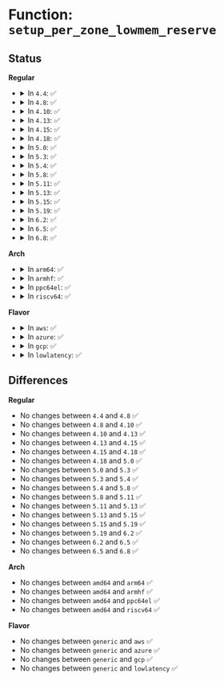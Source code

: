 # Function: <code>setup_per_zone_lowmem_reserve</code>

## Status
<b>Regular</b>
<ul>
<li>
<details>
<summary>In <code>4.4</code>: ✅</summary>

```c
void setup_per_zone_lowmem_reserve();
```

**Collision:** Unique Static

**Inline:** No

**Transformation:** False

**Instances:**

```
In mm/page_alloc.c (ffffffff811919d0)
Location: mm/page_alloc.c:5982
Inline: False
Direct callers:
  - mm/page_alloc.c:init_per_zone_wmark_min
  - mm/page_alloc.c:lowmem_reserve_ratio_sysctl_handler
```
**Symbols:**

```
ffffffff811919d0-ffffffff81191aa5: setup_per_zone_lowmem_reserve (STB_LOCAL)
```
</details>
</li>
<li>
<details>
<summary>In <code>4.8</code>: ✅</summary>

```c
void setup_per_zone_lowmem_reserve();
```

**Collision:** Unique Static

**Inline:** No

**Transformation:** False

**Instances:**

```
In mm/page_alloc.c (ffffffff811a60d0)
Location: mm/page_alloc.c:6603
Inline: False
Direct callers:
  - mm/page_alloc.c:lowmem_reserve_ratio_sysctl_handler
  - mm/page_alloc.c:init_per_zone_wmark_min
```
**Symbols:**

```
ffffffff811a60d0-ffffffff811a61a2: setup_per_zone_lowmem_reserve (STB_LOCAL)
```
</details>
</li>
<li>
<details>
<summary>In <code>4.10</code>: ✅</summary>

```c
void setup_per_zone_lowmem_reserve();
```

**Collision:** Unique Static

**Inline:** No

**Transformation:** False

**Instances:**

```
In mm/page_alloc.c (ffffffff811b6450)
Location: mm/page_alloc.c:6643
Inline: False
Direct callers:
  - mm/page_alloc.c:lowmem_reserve_ratio_sysctl_handler
  - mm/page_alloc.c:init_per_zone_wmark_min
```
**Symbols:**

```
ffffffff811b6450-ffffffff811b6522: setup_per_zone_lowmem_reserve (STB_LOCAL)
```
</details>
</li>
<li>
<details>
<summary>In <code>4.13</code>: ✅</summary>

```c
void setup_per_zone_lowmem_reserve();
```

**Collision:** Unique Static

**Inline:** No

**Transformation:** False

**Instances:**

```
In mm/page_alloc.c (ffffffff811be320)
Location: mm/page_alloc.c:6938
Inline: False
Direct callers:
  - mm/page_alloc.c:lowmem_reserve_ratio_sysctl_handler
  - mm/page_alloc.c:init_per_zone_wmark_min
```
**Symbols:**

```
ffffffff811be320-ffffffff811be3ed: setup_per_zone_lowmem_reserve (STB_LOCAL)
```
</details>
</li>
<li>
<details>
<summary>In <code>4.15</code>: ✅</summary>

```c
void setup_per_zone_lowmem_reserve();
```

**Collision:** Unique Static

**Inline:** No

**Transformation:** False

**Instances:**

```
In mm/page_alloc.c (ffffffff811d3090)
Location: mm/page_alloc.c:6952
Inline: False
Direct callers:
  - mm/page_alloc.c:lowmem_reserve_ratio_sysctl_handler
  - mm/page_alloc.c:init_per_zone_wmark_min
```
**Symbols:**

```
ffffffff811d3090-ffffffff811d315d: setup_per_zone_lowmem_reserve (STB_LOCAL)
```
</details>
</li>
<li>
<details>
<summary>In <code>4.18</code>: ✅</summary>

```c
void setup_per_zone_lowmem_reserve();
```

**Collision:** Unique Static

**Inline:** No

**Transformation:** False

**Instances:**

```
In mm/page_alloc.c (ffffffff811f43c0)
Location: mm/page_alloc.c:7132
Inline: False
Direct callers:
  - mm/page_alloc.c:lowmem_reserve_ratio_sysctl_handler
  - mm/page_alloc.c:init_per_zone_wmark_min
```
**Symbols:**

```
ffffffff811f43c0-ffffffff811f449a: setup_per_zone_lowmem_reserve (STB_LOCAL)
```
</details>
</li>
<li>
<details>
<summary>In <code>5.0</code>: ✅</summary>

```c
void setup_per_zone_lowmem_reserve();
```

**Collision:** Unique Static

**Inline:** No

**Transformation:** False

**Instances:**

```
In mm/page_alloc.c (ffffffff81206810)
Location: mm/page_alloc.c:7438
Inline: False
Direct callers:
  - mm/page_alloc.c:lowmem_reserve_ratio_sysctl_handler
  - mm/page_alloc.c:init_per_zone_wmark_min
```
**Symbols:**

```
ffffffff81206810-ffffffff812068f0: setup_per_zone_lowmem_reserve (STB_LOCAL)
```
</details>
</li>
<li>
<details>
<summary>In <code>5.3</code>: ✅</summary>

```c
void setup_per_zone_lowmem_reserve();
```

**Collision:** Unique Static

**Inline:** No

**Transformation:** False

**Instances:**

```
In mm/page_alloc.c (ffffffff8126c840)
Location: mm/page_alloc.c:7657
Inline: False
Direct callers:
  - mm/page_alloc.c:lowmem_reserve_ratio_sysctl_handler
  - mm/page_alloc.c:init_per_zone_wmark_min
```
**Symbols:**

```
ffffffff8126c840-ffffffff8126c91b: setup_per_zone_lowmem_reserve (STB_LOCAL)
```
</details>
</li>
<li>
<details>
<summary>In <code>5.4</code>: ✅</summary>

```c
void setup_per_zone_lowmem_reserve();
```

**Collision:** Unique Static

**Inline:** No

**Transformation:** False

**Instances:**

```
In mm/page_alloc.c (ffffffff8127b650)
Location: mm/page_alloc.c:7687
Inline: False
Direct callers:
  - mm/page_alloc.c:lowmem_reserve_ratio_sysctl_handler
  - mm/page_alloc.c:init_per_zone_wmark_min
```
**Symbols:**

```
ffffffff8127b650-ffffffff8127b72b: setup_per_zone_lowmem_reserve (STB_LOCAL)
```
</details>
</li>
<li>
<details>
<summary>In <code>5.8</code>: ✅</summary>

```c
void setup_per_zone_lowmem_reserve();
```

**Collision:** Unique Static

**Inline:** No

**Transformation:** False

**Instances:**

```
In mm/page_alloc.c (ffffffff812ad780)
Location: mm/page_alloc.c:7709
Inline: False
Direct callers:
  - mm/page_alloc.c:lowmem_reserve_ratio_sysctl_handler
  - mm/page_alloc.c:init_per_zone_wmark_min
```
**Symbols:**

```
ffffffff812ad780-ffffffff812ad83e: setup_per_zone_lowmem_reserve (STB_LOCAL)
```
</details>
</li>
<li>
<details>
<summary>In <code>5.11</code>: ✅</summary>

```c
void setup_per_zone_lowmem_reserve();
```

**Collision:** Unique Static

**Inline:** No

**Transformation:** False

**Instances:**

```
In mm/page_alloc.c (ffffffff812b9140)
Location: mm/page_alloc.c:7860
Inline: False
Direct callers:
  - mm/page_alloc.c:lowmem_reserve_ratio_sysctl_handler
  - mm/page_alloc.c:init_per_zone_wmark_min
```
**Symbols:**

```
ffffffff812b9140-ffffffff812b91fc: setup_per_zone_lowmem_reserve (STB_LOCAL)
```
</details>
</li>
<li>
<details>
<summary>In <code>5.13</code>: ✅</summary>

```c
void setup_per_zone_lowmem_reserve();
```

**Collision:** Unique Static

**Inline:** No

**Transformation:** False

**Instances:**

```
In mm/page_alloc.c (ffffffff812be600)
Location: mm/page_alloc.c:8067
Inline: False
Direct callers:
  - mm/page_alloc.c:lowmem_reserve_ratio_sysctl_handler
  - mm/page_alloc.c:init_per_zone_wmark_min
```
**Symbols:**

```
ffffffff812be600-ffffffff812be6c4: setup_per_zone_lowmem_reserve (STB_LOCAL)
```
</details>
</li>
<li>
<details>
<summary>In <code>5.15</code>: ✅</summary>

```c
void setup_per_zone_lowmem_reserve();
```

**Collision:** Unique Static

**Inline:** No

**Transformation:** False

**Instances:**

```
In mm/page_alloc.c (ffffffff81300df0)
Location: mm/page_alloc.c:8324
Inline: False
Direct callers:
  - mm/page_alloc.c:lowmem_reserve_ratio_sysctl_handler
  - mm/page_alloc.c:init_per_zone_wmark_min
```
**Symbols:**

```
ffffffff81300df0-ffffffff81300fdd: setup_per_zone_lowmem_reserve (STB_LOCAL)
```
</details>
</li>
<li>
<details>
<summary>In <code>5.19</code>: ✅</summary>

```c
void setup_per_zone_lowmem_reserve();
```

**Collision:** Unique Static

**Inline:** No

**Transformation:** False

**Instances:**

```
In mm/page_alloc.c (ffffffff81368390)
Location: mm/page_alloc.c:8509
Inline: False
Direct callers:
  - mm/page_alloc.c:lowmem_reserve_ratio_sysctl_handler
  - mm/page_alloc.c:init_per_zone_wmark_min
```
**Symbols:**

```
ffffffff81368390-ffffffff813685c5: setup_per_zone_lowmem_reserve (STB_LOCAL)
```
</details>
</li>
<li>
<details>
<summary>In <code>6.2</code>: ✅</summary>

```c
void setup_per_zone_lowmem_reserve();
```

**Collision:** Unique Static

**Inline:** No

**Transformation:** False

**Instances:**

```
In mm/page_alloc.c (ffffffff813e4620)
Location: mm/page_alloc.c:8683
Inline: False
Direct callers:
  - mm/page_alloc.c:lowmem_reserve_ratio_sysctl_handler
  - mm/page_alloc.c:init_per_zone_wmark_min
```
**Symbols:**

```
ffffffff813e4620-ffffffff813e4855: setup_per_zone_lowmem_reserve (STB_LOCAL)
```
</details>
</li>
<li>
<details>
<summary>In <code>6.5</code>: ✅</summary>

```c
void setup_per_zone_lowmem_reserve();
```

**Collision:** Unique Static

**Inline:** No

**Transformation:** False

**Instances:**

```
In mm/page_alloc.c (ffffffff81419280)
Location: mm/page_alloc.c:5661
Inline: False
Direct callers:
  - mm/page_alloc.c:lowmem_reserve_ratio_sysctl_handler
  - mm/page_alloc.c:init_per_zone_wmark_min
```
**Symbols:**

```
ffffffff81419280-ffffffff814194b5: setup_per_zone_lowmem_reserve (STB_LOCAL)
```
</details>
</li>
<li>
<details>
<summary>In <code>6.8</code>: ✅</summary>

```c
void setup_per_zone_lowmem_reserve();
```

**Collision:** Unique Static

**Inline:** No

**Transformation:** False

**Instances:**

```
In mm/page_alloc.c (ffffffff81445fc0)
Location: mm/page_alloc.c:5803
Inline: False
Direct callers:
  - mm/page_alloc.c:lowmem_reserve_ratio_sysctl_handler
  - mm/page_alloc.c:init_per_zone_wmark_min
```
**Symbols:**

```
ffffffff81445fc0-ffffffff814461f5: setup_per_zone_lowmem_reserve (STB_LOCAL)
```
</details>
</li>
</ul>
<b>Arch</b>
<ul>
<li>
<details>
<summary>In <code>arm64</code>: ✅</summary>

```c
void setup_per_zone_lowmem_reserve();
```

**Collision:** Unique Static

**Inline:** No

**Transformation:** False

**Instances:**

```
In mm/page_alloc.c (ffff800010312ba8)
Location: mm/page_alloc.c:7687
Inline: False
Direct callers:
  - mm/page_alloc.c:lowmem_reserve_ratio_sysctl_handler
  - mm/page_alloc.c:init_per_zone_wmark_min
```
**Symbols:**

```
ffff800010312ba8-ffff800010312c74: setup_per_zone_lowmem_reserve (STB_LOCAL)
```
</details>
</li>
<li>
<details>
<summary>In <code>armhf</code>: ✅</summary>

```c
void setup_per_zone_lowmem_reserve();
```

**Collision:** Unique Static

**Inline:** No

**Transformation:** False

**Instances:**

```
In mm/page_alloc.c (c052d898)
Location: mm/page_alloc.c:7687
Inline: False
Direct callers:
  - mm/page_alloc.c:lowmem_reserve_ratio_sysctl_handler
  - mm/page_alloc.c:init_per_zone_wmark_min
```
**Symbols:**

```
c052d898-c052d9a0: setup_per_zone_lowmem_reserve (STB_LOCAL)
```
</details>
</li>
<li>
<details>
<summary>In <code>ppc64el</code>: ✅</summary>

```c
void setup_per_zone_lowmem_reserve();
```

**Collision:** Unique Static

**Inline:** No

**Transformation:** False

**Instances:**

```
In mm/page_alloc.c (c0000000003e3c80)
Location: mm/page_alloc.c:7687
Inline: False
Direct callers:
  - mm/page_alloc.c:lowmem_reserve_ratio_sysctl_handler
  - mm/page_alloc.c:init_per_zone_wmark_min
```
**Symbols:**

```
c0000000003e3c80-c0000000003e3db8: setup_per_zone_lowmem_reserve (STB_LOCAL)
```
</details>
</li>
<li>
<details>
<summary>In <code>riscv64</code>: ✅</summary>

```c
void setup_per_zone_lowmem_reserve();
```

**Collision:** Unique Static

**Inline:** No

**Transformation:** False

**Instances:**

```
In mm/page_alloc.c (ffffffe000219fe2)
Location: mm/page_alloc.c:7687
Inline: False
Direct callers:
  - mm/page_alloc.c:lowmem_reserve_ratio_sysctl_handler
  - mm/page_alloc.c:init_per_zone_wmark_min
```
**Symbols:**

```
ffffffe000219fe2-ffffffe00021a098: setup_per_zone_lowmem_reserve (STB_LOCAL)
```
</details>
</li>
</ul>
<b>Flavor</b>
<ul>
<li>
<details>
<summary>In <code>aws</code>: ✅</summary>

```c
void setup_per_zone_lowmem_reserve();
```

**Collision:** Unique Static

**Inline:** No

**Transformation:** False

**Instances:**

```
In mm/page_alloc.c (ffffffff81273ca0)
Location: mm/page_alloc.c:7687
Inline: False
Direct callers:
  - mm/page_alloc.c:lowmem_reserve_ratio_sysctl_handler
  - mm/page_alloc.c:init_per_zone_wmark_min
```
**Symbols:**

```
ffffffff81273ca0-ffffffff81273d7b: setup_per_zone_lowmem_reserve (STB_LOCAL)
```
</details>
</li>
<li>
<details>
<summary>In <code>azure</code>: ✅</summary>

```c
void setup_per_zone_lowmem_reserve();
```

**Collision:** Unique Static

**Inline:** No

**Transformation:** False

**Instances:**

```
In mm/page_alloc.c (ffffffff81265c10)
Location: mm/page_alloc.c:7687
Inline: False
Direct callers:
  - mm/page_alloc.c:lowmem_reserve_ratio_sysctl_handler
  - mm/page_alloc.c:init_per_zone_wmark_min
```
**Symbols:**

```
ffffffff81265c10-ffffffff81265ceb: setup_per_zone_lowmem_reserve (STB_LOCAL)
```
</details>
</li>
<li>
<details>
<summary>In <code>gcp</code>: ✅</summary>

```c
void setup_per_zone_lowmem_reserve();
```

**Collision:** Unique Static

**Inline:** No

**Transformation:** False

**Instances:**

```
In mm/page_alloc.c (ffffffff81271a40)
Location: mm/page_alloc.c:7687
Inline: False
Direct callers:
  - mm/page_alloc.c:lowmem_reserve_ratio_sysctl_handler
  - mm/page_alloc.c:init_per_zone_wmark_min
```
**Symbols:**

```
ffffffff81271a40-ffffffff81271b1b: setup_per_zone_lowmem_reserve (STB_LOCAL)
```
</details>
</li>
<li>
<details>
<summary>In <code>lowlatency</code>: ✅</summary>

```c
void setup_per_zone_lowmem_reserve();
```

**Collision:** Unique Static

**Inline:** No

**Transformation:** False

**Instances:**

```
In mm/page_alloc.c (ffffffff812814a0)
Location: mm/page_alloc.c:7687
Inline: False
Direct callers:
  - mm/page_alloc.c:lowmem_reserve_ratio_sysctl_handler
  - mm/page_alloc.c:init_per_zone_wmark_min
```
**Symbols:**

```
ffffffff812814a0-ffffffff8128157b: setup_per_zone_lowmem_reserve (STB_LOCAL)
```
</details>
</li>
</ul>

## Differences
<b>Regular</b>
<ul>
<li>
No changes between <code>4.4</code> and <code>4.8</code> ✅
</li>
<li>
No changes between <code>4.8</code> and <code>4.10</code> ✅
</li>
<li>
No changes between <code>4.10</code> and <code>4.13</code> ✅
</li>
<li>
No changes between <code>4.13</code> and <code>4.15</code> ✅
</li>
<li>
No changes between <code>4.15</code> and <code>4.18</code> ✅
</li>
<li>
No changes between <code>4.18</code> and <code>5.0</code> ✅
</li>
<li>
No changes between <code>5.0</code> and <code>5.3</code> ✅
</li>
<li>
No changes between <code>5.3</code> and <code>5.4</code> ✅
</li>
<li>
No changes between <code>5.4</code> and <code>5.8</code> ✅
</li>
<li>
No changes between <code>5.8</code> and <code>5.11</code> ✅
</li>
<li>
No changes between <code>5.11</code> and <code>5.13</code> ✅
</li>
<li>
No changes between <code>5.13</code> and <code>5.15</code> ✅
</li>
<li>
No changes between <code>5.15</code> and <code>5.19</code> ✅
</li>
<li>
No changes between <code>5.19</code> and <code>6.2</code> ✅
</li>
<li>
No changes between <code>6.2</code> and <code>6.5</code> ✅
</li>
<li>
No changes between <code>6.5</code> and <code>6.8</code> ✅
</li>
</ul>
<b>Arch</b>
<ul>
<li>
No changes between <code>amd64</code> and <code>arm64</code> ✅
</li>
<li>
No changes between <code>amd64</code> and <code>armhf</code> ✅
</li>
<li>
No changes between <code>amd64</code> and <code>ppc64el</code> ✅
</li>
<li>
No changes between <code>amd64</code> and <code>riscv64</code> ✅
</li>
</ul>
<b>Flavor</b>
<ul>
<li>
No changes between <code>generic</code> and <code>aws</code> ✅
</li>
<li>
No changes between <code>generic</code> and <code>azure</code> ✅
</li>
<li>
No changes between <code>generic</code> and <code>gcp</code> ✅
</li>
<li>
No changes between <code>generic</code> and <code>lowlatency</code> ✅
</li>
</ul>
